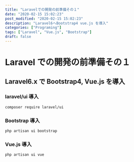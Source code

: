 ```yaml
---
title: "Laravelでの開発の前準備その１"
date: "2020-02-15 15:02:23"
post_modified: "2020-02-15 15:02:23"
description: "Laravel6へBootstrap4 vue.js を導入"
categories: ["Programing"]
tags: ["Laravel", "Vue.js", "Bootstrap"]
draft: false
---
```


# Laravel での開発の前準備その１

## Laravel6.x で Bootstrap4, Vue.js を導入

### laravel/ui 導入

```bash
composer require laravel/ui
```

### Bootstrap 導入

```bash
php artisan ui bootstrap
```

### Vue.js 導入

```bash
php artisan ui vue
```
